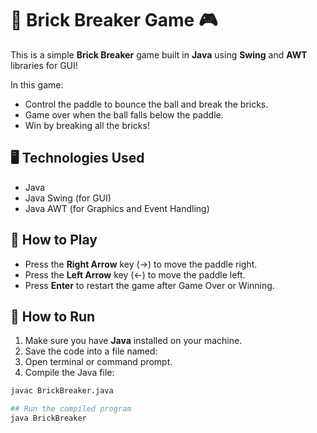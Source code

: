 # 🧱 Brick Breaker Game 🎮

This is a simple **Brick Breaker** game built in **Java** using **Swing** and **AWT** libraries for GUI!

In this game:
- Control the paddle to bounce the ball and break the bricks.
- Game over when the ball falls below the paddle.
- Win by breaking all the bricks!

## 🖥️ Technologies Used
- Java
- Java Swing (for GUI)
- Java AWT (for Graphics and Event Handling)

## 📜 How to Play
- Press the **Right Arrow** key (→) to move the paddle right.
- Press the **Left Arrow** key (←) to move the paddle left.
- Press **Enter** to restart the game after Game Over or Winning.

## 🚀 How to Run
1. Make sure you have **Java** installed on your machine.
2. Save the code into a file named:
3. Open terminal or command prompt.
4. Compile the Java file:
  ```bash
javac BrickBreaker.java

## Run the compiled program
java BrickBreaker
